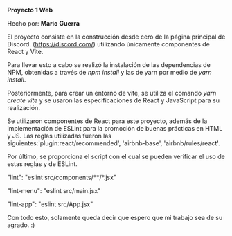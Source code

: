 **Proyecto 1 Web**

Hecho por: **Mario Guerra**

El proyecto consiste en la construcción desde cero de la página principal de Discord. (https://discord.com/) utilizando únicamente componentes de React y Vite.

Para llevar esto a cabo se realizó la instalación de las dependencias de NPM, obtenidas a través de *npm install* y las de yarn por medio de *yarn install*. 

Posteriormente, para crear un entorno de vite, se utiliza el comando *yarn create vite* y se usaron las especificaciones de React y JavaScript para su realización.

Se utilizaron componentes de React para este proyecto, además de la implementación de ESLint para la promoción de buenas prácticas en HTML y JS.
Las reglas utilizadas fueron las siguientes:'plugin:react/recommended', 'airbnb-base', 'airbnb/rules/react'.


Por último, se proporciona el script con el cual se pueden verificar el uso de estas reglas y de ESLint.

"lint": "eslint src/components/**/*.jsx"

"lint-menu": "eslint src/main.jsx"

"lint-app": "eslint src/App.jsx"

Con todo esto, solamente queda decir que espero que mi trabajo sea de su agrado. :)
